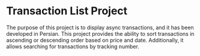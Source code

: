 # Transaction List Project

The purpose of this project is to display async transactions, and it has been developed in Persian.
This project provides the ability to sort transactions in ascending or descending order based on price and date. Additionally, it allows searching for transactions by tracking number.

